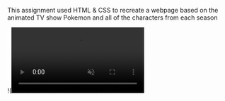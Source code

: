 
This assignment used HTML & CSS to recreate a webpage based on the animated TV show Pokemon and all of the characters from each season

!(<video src="https://www.loom.com/share/e49ce11421c7498988782dbeed312766" auto play loop muted>)
